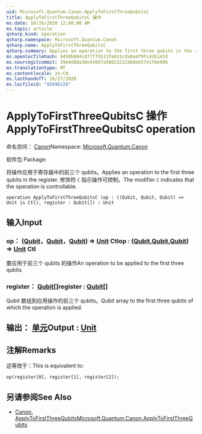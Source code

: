```yaml
---
uid: Microsoft.Quantum.Canon.ApplyToFirstThreeQubitsC
title: ApplyToFirstThreeQubitsC 操作
ms.date: 10/26/2020 12:00:00 AM
ms.topic: article
qsharp.kind: operation
qsharp.namespace: Microsoft.Quantum.Canon
qsharp.name: ApplyToFirstThreeQubitsC
qsharp.summary: Applies an operation to the first three qubits in the register. The modifier `C` indicates that the operation is controllable.
ms.openlocfilehash: 9450b084cd77f75511fe631cda9a4f9fc426142d
ms.sourcegitcommit: 29e0d88a30e4166fa580132124b0eb57e1f0e986
ms.translationtype: MT
ms.contentlocale: zh-CN
ms.lasthandoff: 10/27/2020
ms.locfileid: "92696226"
---
```

# <a name="applytofirstthreequbitsc-operation"></a><span data-ttu-id="ee53f-102">ApplyToFirstThreeQubitsC 操作</span><span class="sxs-lookup"><span data-stu-id="ee53f-102">ApplyToFirstThreeQubitsC operation</span></span>

<span data-ttu-id="ee53f-103">命名空间： [Canon](xref:Microsoft.Quantum.Canon)</span><span class="sxs-lookup"><span data-stu-id="ee53f-103">Namespace: [Microsoft.Quantum.Canon](xref:Microsoft.Quantum.Canon)</span></span>

<span data-ttu-id="ee53f-104">软件包 [](https://nuget.org/packages/)</span><span class="sxs-lookup"><span data-stu-id="ee53f-104">Package: [](https://nuget.org/packages/)</span></span>


<span data-ttu-id="ee53f-105">将操作应用于寄存器中的前三个 qubits。</span><span class="sxs-lookup"><span data-stu-id="ee53f-105">Applies an operation to the first three qubits in the register.</span></span>
<span data-ttu-id="ee53f-106">修饰符 `C` 指示操作可控制。</span><span class="sxs-lookup"><span data-stu-id="ee53f-106">The modifier `C` indicates that the operation is controllable.</span></span>

```qsharp
operation ApplyToFirstThreeQubitsC (op : ((Qubit, Qubit, Qubit) => Unit is Ctl), register : Qubit[]) : Unit
```


## <a name="input"></a><span data-ttu-id="ee53f-107">输入</span><span class="sxs-lookup"><span data-stu-id="ee53f-107">Input</span></span>

### <a name="op--qubitqubitqubit--unit-ctl"></a><span data-ttu-id="ee53f-108">op： ([Qubit](xref:microsoft.quantum.lang-ref.qubit)，[Qubit](xref:microsoft.quantum.lang-ref.qubit)，[Qubit](xref:microsoft.quantum.lang-ref.qubit)) => [Unit](xref:microsoft.quantum.lang-ref.unit) Ctl</span><span class="sxs-lookup"><span data-stu-id="ee53f-108">op : ([Qubit](xref:microsoft.quantum.lang-ref.qubit),[Qubit](xref:microsoft.quantum.lang-ref.qubit),[Qubit](xref:microsoft.quantum.lang-ref.qubit)) => [Unit](xref:microsoft.quantum.lang-ref.unit) Ctl</span></span>

<span data-ttu-id="ee53f-109">要应用于前三个 qubits 的操作</span><span class="sxs-lookup"><span data-stu-id="ee53f-109">An operation to be applied to the first three qubits</span></span>


### <a name="register--qubit"></a><span data-ttu-id="ee53f-110">register： [Qubit](xref:microsoft.quantum.lang-ref.qubit)[]</span><span class="sxs-lookup"><span data-stu-id="ee53f-110">register : [Qubit](xref:microsoft.quantum.lang-ref.qubit)[]</span></span>

<span data-ttu-id="ee53f-111">Qubit 数组到应用操作的前三个 qubits。</span><span class="sxs-lookup"><span data-stu-id="ee53f-111">Qubit array to the first three qubits of which the operation is applied.</span></span>



## <a name="output--unit"></a><span data-ttu-id="ee53f-112">输出： [单元](xref:microsoft.quantum.lang-ref.unit)</span><span class="sxs-lookup"><span data-stu-id="ee53f-112">Output : [Unit](xref:microsoft.quantum.lang-ref.unit)</span></span>



## <a name="remarks"></a><span data-ttu-id="ee53f-113">注解</span><span class="sxs-lookup"><span data-stu-id="ee53f-113">Remarks</span></span>

<span data-ttu-id="ee53f-114">这等效于：</span><span class="sxs-lookup"><span data-stu-id="ee53f-114">This is equivalent to:</span></span>

```qsharp
op(register[0], register[1], register[2]);
```

## <a name="see-also"></a><span data-ttu-id="ee53f-115">另请参阅</span><span class="sxs-lookup"><span data-stu-id="ee53f-115">See Also</span></span>

- [<span data-ttu-id="ee53f-116">Canon. ApplyToFirstThreeQubits</span><span class="sxs-lookup"><span data-stu-id="ee53f-116">Microsoft.Quantum.Canon.ApplyToFirstThreeQubits</span></span>](xref:Microsoft.Quantum.Canon.ApplyToFirstThreeQubits)